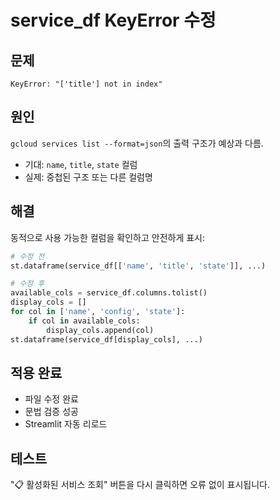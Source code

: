 # service_df KeyError 수정

## 문제
```
KeyError: "['title'] not in index"
```

## 원인
`gcloud services list --format=json`의 출력 구조가 예상과 다름.
- 기대: `name`, `title`, `state` 컬럼
- 실제: 중첩된 구조 또는 다른 컬럼명

## 해결
동적으로 사용 가능한 컬럼을 확인하고 안전하게 표시:

```python
# 수정 전
st.dataframe(service_df[['name', 'title', 'state']], ...)

# 수정 후
available_cols = service_df.columns.tolist()
display_cols = []
for col in ['name', 'config', 'state']:
    if col in available_cols:
        display_cols.append(col)
st.dataframe(service_df[display_cols], ...)
```

## 적용 완료
- 파일 수정 완료
- 문법 검증 성공
- Streamlit 자동 리로드

## 테스트
"📋 활성화된 서비스 조회" 버튼을 다시 클릭하면 오류 없이 표시됩니다.


